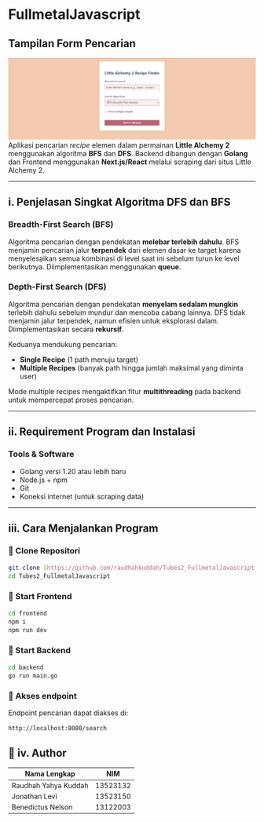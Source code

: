 # FullmetalJavascript
## Tampilan Form Pencarian

![Form Pencarian](./doc/search-form.png)
Aplikasi pencarian *recipe* elemen dalam permainan **Little Alchemy 2** menggunakan algoritma **BFS** dan **DFS**. Backend dibangun dengan **Golang** dan Frontend menggunakan **Next.js/React**  melalui scraping dari situs Little Alchemy 2.

---

## i. Penjelasan Singkat Algoritma DFS dan BFS

### Breadth-First Search (BFS)
Algoritma pencarian dengan pendekatan **melebar terlebih dahulu**. BFS menjamin pencarian jalur **terpendek** dari elemen dasar ke target karena menyelesaikan semua kombinasi di level saat ini sebelum turun ke level berikutnya. Diimplementasikan menggunakan **queue**.

### Depth-First Search (DFS)
Algoritma pencarian dengan pendekatan **menyelam sedalam mungkin** terlebih dahulu sebelum mundur dan mencoba cabang lainnya. DFS tidak menjamin jalur terpendek, namun efisien untuk eksplorasi dalam. Diimplementasikan secara **rekursif**.

Keduanya mendukung pencarian:
- **Single Recipe** (1 path menuju target)
- **Multiple Recipes** (banyak path hingga jumlah maksimal yang diminta user)

Mode multiple recipes mengaktifkan fitur **multithreading** pada backend untuk mempercepat proses pencarian.

---

## ii. Requirement Program dan Instalasi

### Tools & Software
- Golang versi 1.20 atau lebih baru
- Node.js + npm
- Git
- Koneksi internet (untuk scraping data)

---

## iii. Cara Menjalankan Program

### 🔧 Clone Repositori
```bash
git clone [https://github.com/raudhahkuddah/Tubes2_FullmetalJavascript.git]
cd Tubes2_FullmetalJavascript
```

### 🔧 Start Frontend
```bash
cd frontend
npm i
npm run dev
```

### 🔧 Start Backend
```bash
cd backend
go run main.go
```

### 🔧 Akses endpoint
Endpoint pencarian dapat diakses di:
```bash
http://localhost:8080/search
```

## 👥 iv. Author

| Nama Lengkap             | NIM       | 
|--------------------------|-----------|
| Raudhah Yahya Kuddah     | 13523132  |
| Jonathan Levi            | 13523150  |
| Benedictus Nelson        | 13122003  |
